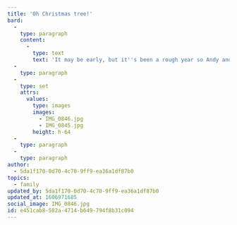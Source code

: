 ```yaml
---
title: 'Oh Christmas tree!'
bard:
  -
    type: paragraph
    content:
      -
        type: text
        text: 'It may be early, but it''s been a rough year so Andy and I put up our first(out of two) Christmas trees. This one is our "pretty" tree, on display in our living room. The next tree we put up will be our family Christmas tree - with all of our personal ornaments and memories'
  -
    type: paragraph
  -
    type: set
    attrs:
      values:
        type: images
        images:
          - IMG_0846.jpg
          - IMG_0845.jpg
        height: h-64
  -
    type: paragraph
  -
    type: paragraph
author:
  - 5da1f170-0d70-4c70-9ff9-ea36a1df87b0
topics:
  - family
updated_by: 5da1f170-0d70-4c70-9ff9-ea36a1df87b0
updated_at: 1606971685
social_image: IMG_0846.jpg
id: e451cab8-582a-4714-b649-794f8b31c094
---
```

